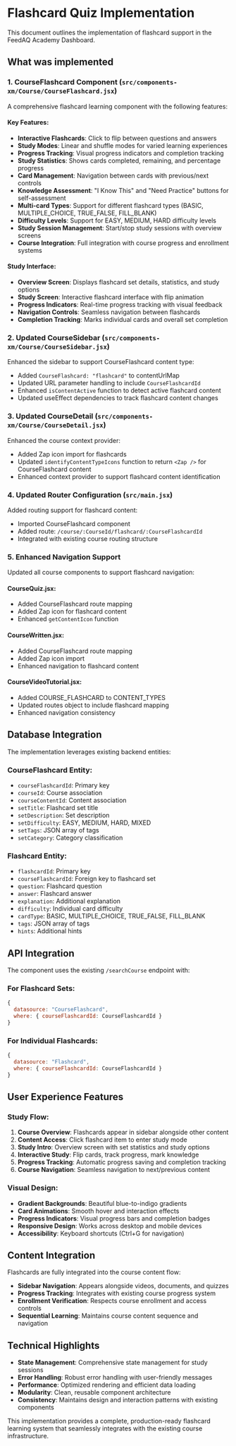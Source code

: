 # Flashcard Quiz Implementation

This document outlines the implementation of flashcard support in the FeedAQ Academy Dashboard.

## What was implemented

### 1. **CourseFlashcard Component** (`src/components-xm/Course/CourseFlashcard.jsx`)
A comprehensive flashcard learning component with the following features:

#### Key Features:
- **Interactive Flashcards**: Click to flip between questions and answers
- **Study Modes**: Linear and shuffle modes for varied learning experiences
- **Progress Tracking**: Visual progress indicators and completion tracking
- **Study Statistics**: Shows cards completed, remaining, and percentage progress
- **Card Management**: Navigation between cards with previous/next controls
- **Knowledge Assessment**: "I Know This" and "Need Practice" buttons for self-assessment
- **Multi-card Types**: Support for different flashcard types (BASIC, MULTIPLE_CHOICE, TRUE_FALSE, FILL_BLANK)
- **Difficulty Levels**: Support for EASY, MEDIUM, HARD difficulty levels
- **Study Session Management**: Start/stop study sessions with overview screens
- **Course Integration**: Full integration with course progress and enrollment systems

#### Study Interface:
- **Overview Screen**: Displays flashcard set details, statistics, and study options
- **Study Screen**: Interactive flashcard interface with flip animation
- **Progress Indicators**: Real-time progress tracking with visual feedback
- **Navigation Controls**: Seamless navigation between flashcards
- **Completion Tracking**: Marks individual cards and overall set completion

### 2. **Updated CourseSidebar** (`src/components-xm/Course/CourseSidebar.jsx`)
Enhanced the sidebar to support CourseFlashcard content type:

- Added `CourseFlashcard: "flashcard"` to contentUrlMap
- Updated URL parameter handling to include `CourseFlashcardId`
- Enhanced `isContentActive` function to detect active flashcard content
- Updated useEffect dependencies to track flashcard content changes

### 3. **Updated CourseDetail** (`src/components-xm/Course/CourseDetail.jsx`)
Enhanced the course context provider:

- Added Zap icon import for flashcards
- Updated `identifyContentTypeIcons` function to return `<Zap />` for CourseFlashcard content
- Enhanced context provider to support flashcard content identification

### 4. **Updated Router Configuration** (`src/main.jsx`)
Added routing support for flashcard content:

- Imported CourseFlashcard component
- Added route: `/course/:CourseId/flashcard/:CourseFlashcardId`
- Integrated with existing course routing structure

### 5. **Enhanced Navigation Support**
Updated all course components to support flashcard navigation:

#### CourseQuiz.jsx:
- Added CourseFlashcard route mapping
- Added Zap icon for flashcard content
- Enhanced `getContentIcon` function

#### CourseWritten.jsx:
- Added CourseFlashcard route mapping
- Added Zap icon import
- Enhanced navigation to flashcard content

#### CourseVideoTutorial.jsx:
- Added COURSE_FLASHCARD to CONTENT_TYPES
- Updated routes object to include flashcard mapping
- Enhanced navigation consistency

## Database Integration

The implementation leverages existing backend entities:

### CourseFlashcard Entity:
- `courseFlashcardId`: Primary key
- `courseId`: Course association
- `courseContentId`: Content association
- `setTitle`: Flashcard set title
- `setDescription`: Set description
- `setDifficulty`: EASY, MEDIUM, HARD, MIXED
- `setTags`: JSON array of tags
- `setCategory`: Category classification

### Flashcard Entity:
- `flashcardId`: Primary key
- `courseFlashcardId`: Foreign key to flashcard set
- `question`: Flashcard question
- `answer`: Flashcard answer
- `explanation`: Additional explanation
- `difficulty`: Individual card difficulty
- `cardType`: BASIC, MULTIPLE_CHOICE, TRUE_FALSE, FILL_BLANK
- `tags`: JSON array of tags
- `hints`: Additional hints

## API Integration

The component uses the existing `/searchCourse` endpoint with:

### For Flashcard Sets:
```javascript
{
  datasource: "CourseFlashcard",
  where: { courseFlashcardId: CourseFlashcardId }
}
```

### For Individual Flashcards:
```javascript
{
  datasource: "Flashcard", 
  where: { courseFlashcardId: CourseFlashcardId }
}
```

## User Experience Features

### Study Flow:
1. **Course Overview**: Flashcards appear in sidebar alongside other content
2. **Content Access**: Click flashcard item to enter study mode
3. **Study Intro**: Overview screen with set statistics and study options
4. **Interactive Study**: Flip cards, track progress, mark knowledge
5. **Progress Tracking**: Automatic progress saving and completion tracking
6. **Course Navigation**: Seamless navigation to next/previous content

### Visual Design:
- **Gradient Backgrounds**: Beautiful blue-to-indigo gradients
- **Card Animations**: Smooth hover and interaction effects
- **Progress Indicators**: Visual progress bars and completion badges
- **Responsive Design**: Works across desktop and mobile devices
- **Accessibility**: Keyboard shortcuts (Ctrl+G for navigation)

## Content Integration

Flashcards are fully integrated into the course content flow:

- **Sidebar Navigation**: Appears alongside videos, documents, and quizzes
- **Progress Tracking**: Integrates with existing course progress system
- **Enrollment Verification**: Respects course enrollment and access controls
- **Sequential Learning**: Maintains course content sequence and navigation

## Technical Highlights

- **State Management**: Comprehensive state management for study sessions
- **Error Handling**: Robust error handling with user-friendly messages
- **Performance**: Optimized rendering and efficient data loading
- **Modularity**: Clean, reusable component architecture
- **Consistency**: Maintains design and interaction patterns with existing components

This implementation provides a complete, production-ready flashcard learning system that seamlessly integrates with the existing course infrastructure.
